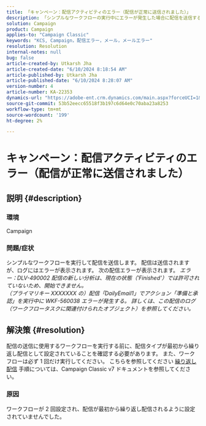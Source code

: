 ```yaml
---
title: 「キャンペーン：配信アクティビティのエラー（配信が正常に送信されました）」
description: 「シンプルなワークフローの実行中にエラーが発生した場合に配信を送信する問題を、配信タイプが「繰り返し」に設定されていることを確認して修正する方法を説明します。」
solution: Campaign
product: Campaign
applies-to: "Campaign Classic"
keywords: "KCS, Campaign，配信エラー，メール，メールエラー"
resolution: Resolution
internal-notes: null
bug: false
article-created-by: Utkarsh Jha
article-created-date: "6/10/2024 8:18:54 AM"
article-published-by: Utkarsh Jha
article-published-date: "6/10/2024 8:28:07 AM"
version-number: 4
article-number: KA-22353
dynamics-url: "https://adobe-ent.crm.dynamics.com/main.aspx?forceUCI=1&pagetype=entityrecord&etn=knowledgearticle&id=cc584d11-0227-ef11-840a-6045bd026b83"
source-git-commit: 53b52eecc65518f3b197c6d64e0c70aba23a8253
workflow-type: tm+mt
source-wordcount: '199'
ht-degree: 2%

---
```


# キャンペーン：配信アクティビティのエラー（配信が正常に送信されました）

## 説明 {#description}


### 環境

Campaign

### 問題/症状

シンプルなワークフローを実行して配信を送信します。 配信は送信されますが、ログにはエラーが表示されます。 次の配信エラーが表示されます。
*エラー：DLV-490002 配信の新しい分析は、現在の状態（&#39;Finished&#39;）では許可されていないため、開始できません。
<br>（プライマリキー XXXXXXX の）配信「DailyEmail1」でアクション「準備と承認」を実行中に WKF-560038 エラーが発生する。 詳しくは、この配信のログ （ワークフロータスクに関連付けられたオブジェクト）を参照してください。*


## 解決策 {#resolution}


配信の送信に使用するワークフローを実行する前に、配信タイプが最初から繰り返し配信として設定されていることを確認する必要があります。 また、ワークフローは必ず 1 回だけ実行してください。 こちらを参照してください [繰り返し配信](https://experienceleague.adobe.com/docs/campaign-classic/using/automating-with-workflows/action-activities/recurring-delivery.html?lang=en) 手順については、Campaign Classic v7 ドキュメントを参照してください。

### 原因

ワークフローが 2 回設定され、配信が最初から繰り返し配信されるように設定されていませんでした。
